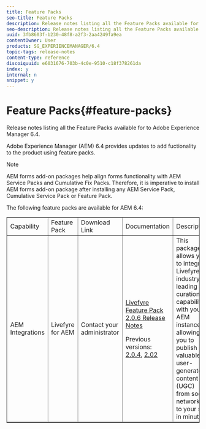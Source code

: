 ```yaml
---
title: Feature Packs
seo-title: Feature Packs
description: Release notes listing all the Feature Packs available for  to Adobe Experience Manager 6.4.
seo-description: Release notes listing all the Feature Packs available for  to Adobe Experience Manager 6.4.
uuid: 3fb8603f-b230-48f8-a2f3-2aa4249fa9ea
contentOwner: User
products: SG_EXPERIENCEMANAGER/6.4
topic-tags: release-notes
content-type: reference
discoiquuid: e6031676-703b-4c0e-9510-c18f378261da
index: y
internal: n
snippet: y
---
```


# Feature Packs{#feature-packs}

Release notes listing all the Feature Packs available for  to Adobe Experience Manager 6.4.

Adobe Experience Manager (AEM) 6.4 provides updates to add fuctionality to the product using feature packs.

>[!NOTE]
>
>AEM forms add-on packages help align forms functionality with AEM Service Packs and Cumulative Fix Packs. Therefore, it is imperative to install AEM forms add-on package after installing any AEM Service Pack, Cumulative Service Pack or Feature Pack.

The following feature packs are available for AEM 6.4:

<table border="1" cellpadding="1" cellspacing="0" width="100%"> 
 <tbody>
  <tr>
   <td>Capability</td> 
   <td>Feature Pack</td> 
   <td>Download Link</td> 
   <td>Documentation</td> 
   <td>Description</td> 
  </tr>
  <tr>
   <td>AEM Integrations</td> 
   <td>Livefyre for AEM</td> 
   <td>Contact your administrator</td> 
   <td><p><a href="https://helpx.adobe.com/experience-manager/6-4/release-notes/livefyre-feature-pack-206.html">Livefyre Feature Pack 2.0.6 Release Notes</a></p> <p>Previous versions: <a href="https://helpx.adobe.com/experience-manager/6-3/release-notes/livefyre-feature-pack-204.html">2.0.4</a>, <a href="https://helpx.adobe.com/experience-manager/6-3/release-notes/livefyre-feature-pack202.html">2.02</a></p> </td> 
   <td>This package allows you to integrate Livefyre's industry-leading curation capabilities with your AEM instance, allowing you to publish valuable user-generated content (UGC) from social networks to your site in minutes.</td> 
  </tr>
 </tbody>
</table>

